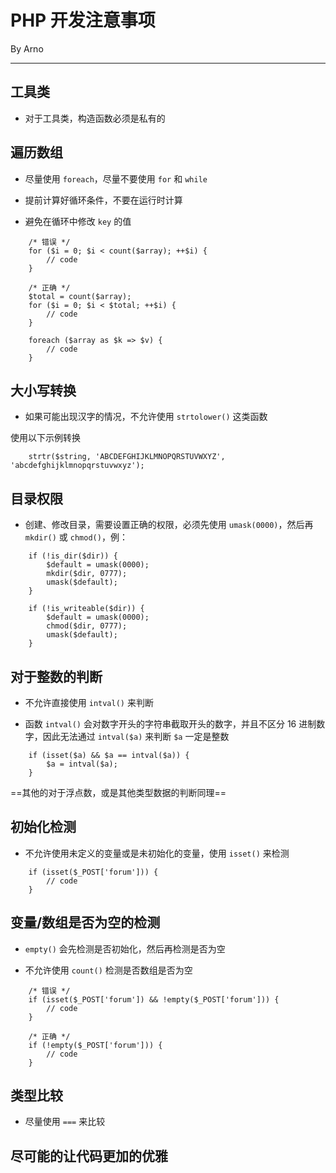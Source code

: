 # PHP 开发注意事项

By Arno

---

## 工具类

* 对于工具类，构造函数必须是私有的

## 遍历数组

* 尽量使用 `foreach`，尽量不要使用 `for` 和 `while`

* 提前计算好循环条件，不要在运行时计算

* 避免在循环中修改 `key` 的值

```
    /* 错误 */
    for ($i = 0; $i < count($array); ++$i) {
        // code
    }

    /* 正确 */
    $total = count($array);
    for ($i = 0; $i < $total; ++$i) {
        // code
    }

    foreach ($array as $k => $v) {
        // code
    }
```

## 大小写转换

* 如果可能出现汉字的情况，不允许使用 `strtolower()` 这类函数

使用以下示例转换

```
    strtr($string, 'ABCDEFGHIJKLMNOPQRSTUVWXYZ', 'abcdefghijklmnopqrstuvwxyz');
```

## 目录权限

* 创建、修改目录，需要设置正确的权限，必须先使用 `umask(0000)`，然后再 `mkdir()` 或 `chmod()`，例：

```
    if (!is_dir($dir)) {
        $default = umask(0000);
        mkdir($dir, 0777);
        umask($default);
    }

    if (!is_writeable($dir)) {
        $default = umask(0000);
        chmod($dir, 0777);
        umask($default);
    }
```

## 对于整数的判断

* 不允许直接使用 `intval()` 来判断

* 函数 `intval()` 会对数字开头的字符串截取开头的数字，并且不区分 16 进制数字，因此无法通过 `intval($a)` 来判断 `$a` 一定是整数

```
    if (isset($a) && $a == intval($a)) {
        $a = intval($a);
    }
```

==其他的对于浮点数，或是其他类型数据的判断同理==

## 初始化检测

* 不允许使用未定义的变量或是未初始化的变量，使用 `isset()` 来检测

```
    if (isset($_POST['forum'])) {
        // code
    }
```

## 变量/数组是否为空的检测

* `empty()` 会先检测是否初始化，然后再检测是否为空

* 不允许使用 `count()` 检测是否数组是否为空

```
    /* 错误 */
    if (isset($_POST['forum']) && !empty($_POST['forum'])) {
        // code
    }

    /* 正确 */
    if (!empty($_POST['forum'])) {
        // code
    }
```

## 类型比较

* 尽量使用 `===` 来比较

## 尽可能的让代码更加的优雅
